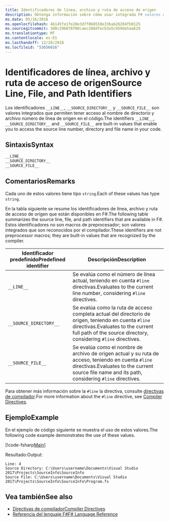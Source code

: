 ```yaml
---
title: Identificadores de línea, archivo y ruta de acceso de origen
description: Obtenga información sobre cómo usar integrada F# valores de identificador que le permiten obtener acceso al origen de línea número, directorio y nombre de archivo en el código.
ms.date: 05/16/2016
ms.openlocfilehash: 4b145fe1fe20e3d7f868558e33bab26204fb0125
ms.sourcegitcommit: 3d0c29b878f00caec288dfecb3a5c959de5aa629
ms.translationtype: MT
ms.contentlocale: es-ES
ms.lasthandoff: 12/20/2018
ms.locfileid: "53656016"
---
```

# <a name="source-line-file-and-path-identifiers"></a><span data-ttu-id="467b0-103">Identificadores de línea, archivo y ruta de acceso de origen</span><span class="sxs-lookup"><span data-stu-id="467b0-103">Source Line, File, and Path Identifiers</span></span>

<span data-ttu-id="467b0-104">Los identificadores `__LINE__`, `__SOURCE_DIRECTORY__` y `__SOURCE_FILE__` son valores integrados que permiten tener acceso al nombre de directorio y archivo número de línea de origen en el código.</span><span class="sxs-lookup"><span data-stu-id="467b0-104">The identifiers `__LINE__`, `__SOURCE_DIRECTORY__` and `__SOURCE_FILE__` are built-in values that enable you to access the source line number, directory and file name in your code.</span></span>

## <a name="syntax"></a><span data-ttu-id="467b0-105">Sintaxis</span><span class="sxs-lookup"><span data-stu-id="467b0-105">Syntax</span></span>

```fsharp
__LINE__
__SOURCE_DIRECTORY__
__SOURCE_FILE__
```

## <a name="remarks"></a><span data-ttu-id="467b0-106">Comentarios</span><span class="sxs-lookup"><span data-stu-id="467b0-106">Remarks</span></span>

<span data-ttu-id="467b0-107">Cada uno de estos valores tiene tipo `string`.</span><span class="sxs-lookup"><span data-stu-id="467b0-107">Each of these values has type `string`.</span></span>

<span data-ttu-id="467b0-108">En la tabla siguiente se resume los identificadores de línea, archivo y ruta de acceso de origen que están disponibles en F#.</span><span class="sxs-lookup"><span data-stu-id="467b0-108">The following table summarizes the source line, file, and path identifiers that are available in F#.</span></span> <span data-ttu-id="467b0-109">Estos identificadores no son macros de preprocesador; son valores integrados que son reconocidos por el compilador.</span><span class="sxs-lookup"><span data-stu-id="467b0-109">These identifiers are not preprocessor macros; they are built-in values that are recognized by the compiler.</span></span>

|<span data-ttu-id="467b0-110">Identificador predefinido</span><span class="sxs-lookup"><span data-stu-id="467b0-110">Predefined identifier</span></span>|<span data-ttu-id="467b0-111">Descripción</span><span class="sxs-lookup"><span data-stu-id="467b0-111">Description</span></span>|
|---------------------|-----------|
|`__LINE__`|<span data-ttu-id="467b0-112">Se evalúa como el número de línea actual, teniendo en cuenta `#line` directivas.</span><span class="sxs-lookup"><span data-stu-id="467b0-112">Evaluates to the current line number, considering `#line` directives.</span></span>|
|`__SOURCE_DIRECTORY__`|<span data-ttu-id="467b0-113">Se evalúa como la ruta de acceso completa actual del directorio de origen, teniendo en cuenta `#line` directivas.</span><span class="sxs-lookup"><span data-stu-id="467b0-113">Evaluates to the current full path of the source directory, considering `#line` directives.</span></span>|
|`__SOURCE_FILE__`|<span data-ttu-id="467b0-114">Se evalúa como el nombre de archivo de origen actual y su ruta de acceso, teniendo en cuenta `#line` directivas.</span><span class="sxs-lookup"><span data-stu-id="467b0-114">Evaluates to the current source file name and its path, considering `#line` directives.</span></span>|

<span data-ttu-id="467b0-115">Para obtener más información sobre la `#line` la directiva, consulte [directivas de compilador](compiler-directives.md).</span><span class="sxs-lookup"><span data-stu-id="467b0-115">For more information about the `#line` directive, see [Compiler Directives](compiler-directives.md).</span></span>

## <a name="example"></a><span data-ttu-id="467b0-116">Ejemplo</span><span class="sxs-lookup"><span data-stu-id="467b0-116">Example</span></span>

<span data-ttu-id="467b0-117">En el ejemplo de código siguiente se muestra el uso de estos valores.</span><span class="sxs-lookup"><span data-stu-id="467b0-117">The following code example demonstrates the use of these values.</span></span>

[!code-fsharp[Main](../../../samples/snippets/fsharp/lang-ref-2/snippet7401.fs)]

<span data-ttu-id="467b0-118">Resultado:</span><span class="sxs-lookup"><span data-stu-id="467b0-118">Output:</span></span>

```
Line: 4
Source Directory: C:\Users\username\Documents\Visual Studio 2017\Projects\SourceInfo\SourceInfo
Source File: C:\Users\username\Documents\Visual Studio 2017\Projects\SourceInfo\SourceInfo\Program.fs
```

## <a name="see-also"></a><span data-ttu-id="467b0-119">Vea también</span><span class="sxs-lookup"><span data-stu-id="467b0-119">See also</span></span>

- [<span data-ttu-id="467b0-120">Directivas de compilador</span><span class="sxs-lookup"><span data-stu-id="467b0-120">Compiler Directives</span></span>](compiler-directives.md)
- [<span data-ttu-id="467b0-121">Referencia del lenguaje F#</span><span class="sxs-lookup"><span data-stu-id="467b0-121">F# Language Reference</span></span>](index.md)
